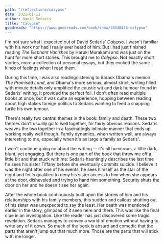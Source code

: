 ```yaml
---
path: "/reflections/calypso"
date: 2021-01-11
author: David Sedaris
title: "Calypso"
goodreads: "https://www.goodreads.com/book/show/38348476-calypso"
---
```


I'm not sure what I expected out of David Sedaris' *Calypso*. I wasn't familiar with his work nor had I really ever heard of him. But I had just finished reading *The Elephant Vanishes* by Haruki Murakami and was just on the hunt for more short stories. This brought me to *Calypso*. Not exactly short stories, more a collection of personal essays, but they evoked the same kinds of feelings when I read them. 

During this time, I was also reading/listening to Barack Obama's memoir *The Promised Land*, and Obama's more serious, almost strict, writing filled with minute details only amplified the caustic wit and dark humour found in Sedaris' writing. It provided the perfect foil. I don't often read multiple books at once, but it was quite an experience, hopping between reading about high stakes foreign politics to Sedaris wanting to feed a snapping turtle his own tumour. 

There's really two central themes in the book: family and death. These two themes don't usually go to well together, for fairly obvious reasons. Sedaris weaves the two together in a fascinatingly intimate manner that ends up working really well though. Family dynamics, when written well, are always interesting to me, especially when it's as large a family as Sedaris'. 

I won't continue going on about the writing — it's all humorous, a little dark, blunt, yet engaging. But there is one part of the book that threw me off a little bit and that stuck with me: Sedaris hauntingly describes the last time he sees his sister Tiffany before she eventually commits suicide. I believe it was the night after one of his events, he sees himself as the star of the night and feels qualified to deny his sister access to him when she appears at the door, disheveled and trying to hand him something. Security shuts the door on her and he doesn't see her again. 

After the whole book continuously built upon the stories of him and his relationships with his family members, this sudden and callous shutting out of his sister was unexpected to say the least. Her death was mentioned earlier in the story, glimpses of it seen here and there. This was like the final clue in an investigation. Like the reader has just discovered some tragic revelation. Sedaris manages to convey a world of emotion without having to write any of it down. So much of the book is absurd and comedic that the parts that aren't jump out that much more. Those are the parts that will stick with me longer. 
